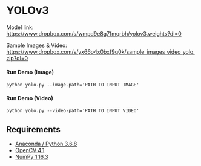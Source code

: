 # YOLOv3

Model link: https://www.dropbox.com/s/wmpd9e8g7fmqrbh/yolov3.weights?dl=0

Sample Images & Video: https://www.dropbox.com/s/yx66o4x0bxf9q0k/sample_images_video_yolo.zip?dl=0
    
#### Run Demo (Image)

```
python yolo.py --image-path='PATH TO INPUT IMAGE'
```

#### Run Demo (Video)

```
python yolo.py --video-path='PATH TO INPUT VIDEO'
```

## Requirements
- [Anaconda / Python 3.6.8](https://www.continuum.io/downloads)
- [OpenCV 4.1](http://opencv.org/)
- [NumPy 1.16.3](https://numpy.org/)